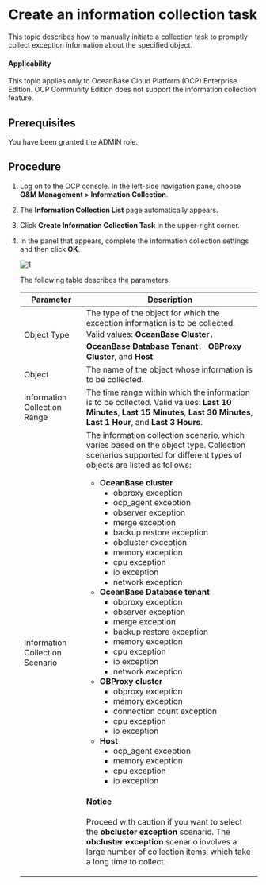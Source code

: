 # Create an information collection task

This topic describes how to manually initiate a collection task to promptly collect exception information about the specified object.

<main id="notice" type='notice'>
<h4>Applicability</h4>
<p>This topic applies only to OceanBase Cloud Platform (OCP) Enterprise Edition. OCP Community Edition does not support the information collection feature. </p>
</main>

## Prerequisites

You have been granted the ADMIN role.

## Procedure

1. Log on to the OCP console. In the left-side navigation pane, choose **O&M Management > Information Collection**.

2. The **Information Collection List** page automatically appears.

3. Click **Create Information Collection Task** in the upper-right corner.

4. In the panel that appears, complete the information collection settings and then click **OK**.

   ![1](https://obbusiness-private.oss-cn-shanghai.aliyuncs.com/doc/img/ocp/430/create-information-collection-task.png)

   The following table describes the parameters.

   | Parameter | Description |
   |--------|---------|
   | Object Type | The type of the object for which the exception information is to be collected. Valid values: **OceanBase Cluster**， **OceanBase Database Tenant**， **OBProxy Cluster**, and **Host**.  |
   | Object | The name of the object whose information is to be collected.  |
   | Information Collection Range | The time range within which the information is to be collected. Valid values: **Last 10 Minutes**, **Last 15 Minutes**, **Last 30 Minutes**, **Last 1 Hour**, and **Last 3 Hours**.  |
   | Information Collection Scenario | The information collection scenario, which varies based on the object type. Collection scenarios supported for different types of objects are listed as follows:<ul><li><b>OceanBase cluster</b><ul><li>obproxy exception</li><li>ocp_agent exception</li><li>observer exception</li><li>merge exception</li><li>backup restore exception</li><li>obcluster exception</li><li>memory exception</li><li>cpu exception</li><li>io exception</li><li>network exception</li></ul></li><li><b>OceanBase Database tenant</b><ul><li>obproxy exception</li><li>observer exception</li><li>merge exception</li><li>backup restore exception</li><li>memory exception</li><li>cpu exception</li><li>io exception</li><li>network exception</li></ul></li><li><b>OBProxy cluster</b><ul><li>obproxy exception</li><li>memory exception</li><li>connection count exception</li><li>cpu exception</li><li>io exception</li></ul></li><li><b>Host</b><ul><li>ocp_agent exception</li><li>memory exception</li><li>cpu exception</li><li>io exception</li></ul></li></ul> <main id="notice" type='notice'><h4>Notice</h4><p>Proceed with caution if you want to select the <b>obcluster exception</b> scenario. The <b>obcluster exception</b> scenario involves a large number of collection items, which take a long time to collect. </p></main> |
